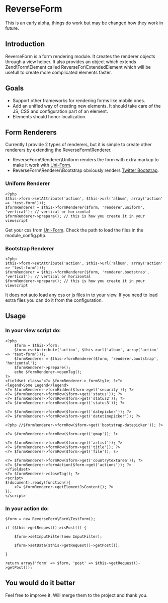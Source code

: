 ReverseForm
===========

This is an early alpha, things do work but may be changed how they work in future. 

Introduction
------------

ReverseForm is a form rendering module. It creates the renderer objects through 
a view helper. It also provides an object which extends Zend\Form\Element called 
ReverseFor\ExtendedElement which will be usefull to create more complicated elements faster.

Goals
-----

* Support other frameworks for rendering forms like mobile ones.
* Add an unified way of creating new elements. It should take care of the JS, CSS and configuration part of an element.
* Elements should honor localization.

Form Renderers
--------------

Currently I provide 2 types of renderers, but it is simple to create other renderers by
 extending the ReverseForm\Renderer.

* ReverseForm\Renderer\Uniform renders the form with extra markup to make it work with 
[Uni-Form](http://sprawsm.com/uni-form/).
* ReverseForm\Renderer\Bootstrap obviously renders [Twitter Bootstrap](http://twitter.github.com/bootstrap/).

### Uniform Renderer

    <?php
    $this->form->setAttribute('action', $this->url('album', array('action' => 'test-form')));
    $formRenderer = $this->formRenderer($form, 'renderer.uniform', 'vertical'); // vertical or horizontal
    $formRenderer->prepare(); // this is how you create it in your viewscript

Get your css from [Uni-Form](http://sprawsm.com/uni-form/). Check the path to load the files in the module_config.php.

### Bootstrap Renderer

    <?php
    $this->form->setAttribute('action', $this->url('album', array('action' => 'test-form')));
    $formRenderer = $this->formRenderer($form, 'renderer.bootstrap', 'vertical'); // vertical or horizontal
    $formRenderer->prepare(); // this is how you create it in your viewscript

It does not auto load any css or js files in to your view. If you need to load extra files you can do it from the configuration.

Usage
-----

### In your view script do:

    <?php
        $form = $this->form;
        $form->setAttribute('action', $this->url('album', array('action' => 'test-form')));
        $formRenderer = $this->formRenderer($form, 'renderer.bootstrap', 'horizontal');
        $formRenderer->prepare();
        echo $formRenderer->openTag();
    ?>
    <fieldset class="<?= $formRenderer->_formStyle; ?>">
    <legend>Some Legend</legend>
    <?= $formRenderer->formHidden($form->get('security')); ?>
    <?= $formRenderer->formRow($form->get('status')); ?>
    <?= $formRenderer->formRow($form->get('status2')); ?>
    <?= $formRenderer->formRow($form->get('status3')); ?>

    <?= $formRenderer->formRow($form->get('datepicker')); ?>
    <?= $formRenderer->formRow($form->get('datetimepicker')); ?>

    <?php //$formRenderer->formRow($form->get('bootstrap-datepicker')); ?>

    <?= $formRenderer->formRow($form->get('gmap')); ?>

    <?= $formRenderer->formRow($form->get('artist')); ?>
    <?= $formRenderer->formRow($form->get('title')); ?>
    <?= $formRenderer->formRow($form->get('file')); ?>

    <?= $formRenderer->formRow($form->get('countrytextarea')); ?>
    <?= $formRenderer->formAction($form->get('actions')); ?>
    </fieldset>
    <?= $formRenderer->closeTag(); ?>
    <script>
    $(document).ready(function(){
        <?= $formRenderer->getElementJsContent(); ?>
    });
    </script>


### In your action do:

    $form = new ReverseForm\Form\TestForm();

    if ($this->getRequest()->isPost()) {

        $form->setInputFilter(new InputFilter);

        $form->setData($this->getRequest()->getPost());

    }

    return array('form' => $form, 'post' => $this->getRequest()->getPost());

You would do it better
----------------------

Feel free to improve it. Will merge them to the project and thank you.